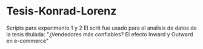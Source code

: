 # Tesis-Konrad-Lorenz
Scripts para experimento 1 y 2
El scrit fue usado para el analisis de datos de la tesis titulada: "¿Vendedores más confiables? El efecto Inward y Outward en e-commerce"
